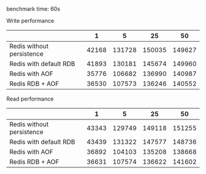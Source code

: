 
benchmark time: 60s

Write performance

|                           | 1     | 5      | 25     | 50     |
|---------------------------|-------|--------|--------|--------|
| Redis without persistence | 42168 | 131728 | 150035 | 149627 |
| Redis with default RDB    | 41893 | 130181 | 145674 | 149960 |
| Redis with AOF            | 35776 | 106682 | 136990 | 140987 |
| Redis RDB + AOF           | 36530 | 107573 | 136246 | 140552 |


Read performance

|                           | 1     | 5      | 25     | 50     |
|---------------------------|-------|--------|--------|--------|
| Redis without persistence | 43343 | 129749 | 149118 | 151255 |
| Redis with default RDB    | 43439 | 131322 | 147577 | 148736 |
| Redis with AOF            | 36892 | 104103 | 135208 | 138668 |
| Redis RDB + AOF           | 36631 | 107574 | 136622 | 141602 |
